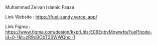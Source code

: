 Muhammad Zelvan Islamic Faaza

Link Website : https://fuel-sandy.vercel.app/

Link Figma : https://www.figma.com/design/kxprLhlsrE09EqbyMqwwfp/Fuel?node-id=0-1&t=zR9oBObT2SWWQhci-1
